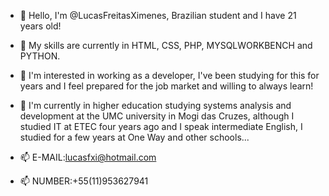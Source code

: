 - 👋 Hello, I'm @LucasFreitasXimenes, Brazilian student and I have 21 years old!

- 💞️ My skills are currently in HTML, CSS, PHP, MYSQLWORKBENCH and PYTHON.

- 👀 I'm interested in working as a developer, I've been studying for this for years and I feel prepared for the job market and willing to always learn!

- 🌱 I'm currently in higher education studying systems analysis and development at the UMC university in Mogi das Cruzes,
although I studied IT at ETEC four years ago and I speak intermediate English, I studied for a few years at One Way and other schools...

- 📫 E-MAIL:lucasfxi@hotmail.com

- 📫 NUMBER:+55(11)953627941



<!---
LucasFreitasXimenes/LucasFreitasXimenes is a ✨ special ✨ repository because its `README.md` (this file) appears on your GitHub profile.
You can click the Preview link to take a look at your changes.
--->
